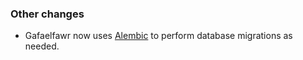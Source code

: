 ### Other changes

- Gafaelfawr now uses [Alembic](https://alembic.sqlalchemy.org/en/latest/index.html) to perform database migrations as needed.
